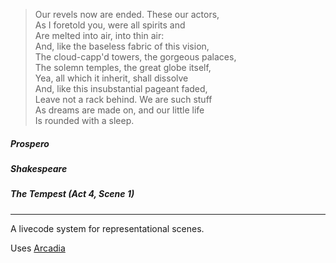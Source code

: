 > Our revels now are ended. These our actors,\
> As I foretold you, were all spirits and \
> Are melted into air, into thin air: \
> And, like the baseless fabric of this vision, \
> The cloud-capp'd towers, the gorgeous palaces, \
> The solemn temples, the great globe itself, \
> Yea, all which it inherit, shall dissolve \
> And, like this insubstantial pageant faded, \
> Leave not a rack behind. We are such stuff \
> As dreams are made on, and our little life \
> Is rounded with a sleep.

##### Prospero
##### **Shakespeare**
##### *The Tempest* (Act 4, Scene 1)

---------------------------

A livecode system for representational scenes. 

Uses [Arcadia](https://github.com/arcadia-unity/Arcadia)